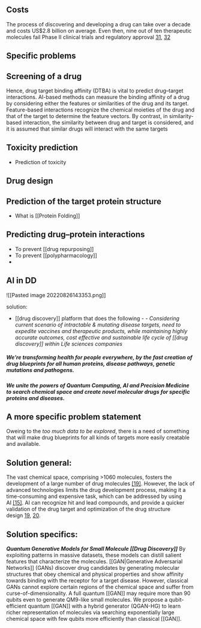 ## Costs
The process of discovering and developing a drug can take over a decade and costs US$2.8 billion on average. Even then, nine out of ten therapeutic molecules fail Phase II clinical trials and regulatory approval [31](https://www.ncbi.nlm.nih.gov/pmc/articles/PMC7577280/#bib0155), [32](https://www.ncbi.nlm.nih.gov/pmc/articles/PMC7577280/#bib0160)


## Specific problems 

## Screening of a drug
Hence, drug target binding affinity (DTBA) is vital to predict drug–target interactions. AI-based methods can measure the binding affinity of a drug by considering either the features or similarities of the drug and its target. Feature-based interactions recognize the chemical moieties of the drug and that of the target to determine the feature vectors. By contrast, in similarity-based interaction, the similarity between drug and target is considered, and it is assumed that similar drugs will interact with the same targets

## Toxicity prediction
- Prediction of toxicity

## Drug design
## Prediction of the target protein structure
- What is [[Protein Folding]]

## Predicting drug–protein interactions
- To prevent [[drug repurposing]]
- To prevent [[polypharmacology]]
- 



## AI in DD
![[Pasted image 20220826143353.png]]


solution:
- [[drug discovery]] platform that does the following - 
	*- Considering current scenario of intractable & mutating disease targets, need to expedite vaccines and therapeutic products, while maintaining highly accurate outcomes, cost effective and sustainable life cycle of [[drug discovery]] within Life sciences companies*


##### We’re transforming health for people everywhere, by the fast creation of drug blueprints for all human proteins, disease pathways, genetic mutations and pathogens.

##### We unite the powers of Quantum Computing, AI and Precision Medicine to search chemical space and create novel molecular drugs for specific proteins and diseases.


## A more specific problem statement
Oweing to the *too much data to be explored*, there is a need of something that will make drug blueprints for all kinds of targets more easily creatable and available. 




## Solution general:
The vast chemical space, comprising >1060 molecules, fosters the development of a large number of drug molecules [[19]](https://www.ncbi.nlm.nih.gov/pmc/articles/PMC7577280/#bib0095). However, the lack of advanced technologies limits the drug development process, making it a time-consuming and expensive task, which can be addressed by using AI [[15]](https://www.ncbi.nlm.nih.gov/pmc/articles/PMC7577280/#bib0075). AI can recognize hit and lead compounds, and provide a quicker validation of the drug target and optimization of the drug structure design [19](https://www.ncbi.nlm.nih.gov/pmc/articles/PMC7577280/#bib0095), [20](https://www.ncbi.nlm.nih.gov/pmc/articles/PMC7577280/#bib0100).


## Solution specifics:
***Quantum Generative Models for Small Molecule [[Drug Discovery]]***
By exploiting patterns in massive datasets, these models can distill salient features that characterize the molecules. [[GAN|Generative Adversarial Networks]] (GANs) discover drug candidates by generating molecular structures that obey chemical and physical properties and show affinity towards binding with the receptor for a target disease. However, classical GANs cannot explore certain regions of the chemical space and suffer from curse-of-dimensionality. A full quantum [[GAN]] may require more than 90 qubits even to generate QM9-like small molecules. We propose a qubit-efficient quantum [[GAN]] with a hybrid generator (QGAN-HG) to learn richer representation of molecules via searching exponentially large chemical space with few qubits more efficiently than classical [[GAN]].


